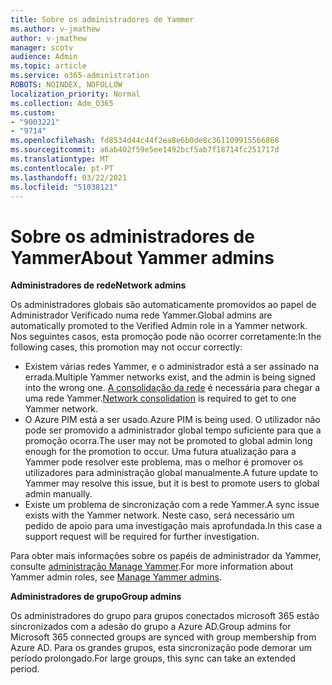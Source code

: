 ```yaml
---
title: Sobre os administradores de Yammer
ms.author: v-jmathew
author: v-jmathew
manager: scotv
audience: Admin
ms.topic: article
ms.service: o365-administration
ROBOTS: NOINDEX, NOFOLLOW
localization_priority: Normal
ms.collection: Adm_O365
ms.custom:
- "9003221"
- "9714"
ms.openlocfilehash: fd8534d44c44f2ea8e6b0de8c361109915566868
ms.sourcegitcommit: a6ab402f59e5ee1492bcf5ab7f18714fc251717d
ms.translationtype: MT
ms.contentlocale: pt-PT
ms.lasthandoff: 03/22/2021
ms.locfileid: "51038121"
---
```

# <a name="about-yammer-admins"></a><span data-ttu-id="542c3-102">Sobre os administradores de Yammer</span><span class="sxs-lookup"><span data-stu-id="542c3-102">About Yammer admins</span></span>

<span data-ttu-id="542c3-103">**Administradores de rede**</span><span class="sxs-lookup"><span data-stu-id="542c3-103">**Network admins**</span></span>

<span data-ttu-id="542c3-104">Os administradores globais são automaticamente promovidos ao papel de Administrador Verificado numa rede Yammer.</span><span class="sxs-lookup"><span data-stu-id="542c3-104">Global admins are automatically promoted to the Verified Admin role in a Yammer network.</span></span> <span data-ttu-id="542c3-105">Nos seguintes casos, esta promoção pode não ocorrer corretamente:</span><span class="sxs-lookup"><span data-stu-id="542c3-105">In the following cases, this promotion may not occur correctly:</span></span>

- <span data-ttu-id="542c3-106">Existem várias redes Yammer, e o administrador está a ser assinado na errada.</span><span class="sxs-lookup"><span data-stu-id="542c3-106">Multiple Yammer networks exist, and the admin is being signed into the wrong one.</span></span> <span data-ttu-id="542c3-107">[A consolidação da rede](https://docs.microsoft.com/yammer/configure-your-yammer-network/consolidate-multiple-yammer-networks) é necessária para chegar a uma rede Yammer.</span><span class="sxs-lookup"><span data-stu-id="542c3-107">[Network consolidation](https://docs.microsoft.com/yammer/configure-your-yammer-network/consolidate-multiple-yammer-networks) is required to get to one Yammer network.</span></span>
- <span data-ttu-id="542c3-108">O Azure PIM está a ser usado.</span><span class="sxs-lookup"><span data-stu-id="542c3-108">Azure PIM is being used.</span></span> <span data-ttu-id="542c3-109">O utilizador não pode ser promovido a administrador global tempo suficiente para que a promoção ocorra.</span><span class="sxs-lookup"><span data-stu-id="542c3-109">The user may not be promoted to global admin long enough for the promotion to occur.</span></span> <span data-ttu-id="542c3-110">Uma futura atualização para a Yammer pode resolver este problema, mas o melhor é promover os utilizadores para administração global manualmente.</span><span class="sxs-lookup"><span data-stu-id="542c3-110">A future update to Yammer may resolve this issue, but it is best to promote users to global admin manually.</span></span>
- <span data-ttu-id="542c3-111">Existe um problema de sincronização com a rede Yammer.</span><span class="sxs-lookup"><span data-stu-id="542c3-111">A sync issue exists with the Yammer network.</span></span> <span data-ttu-id="542c3-112">Neste caso, será necessário um pedido de apoio para uma investigação mais aprofundada.</span><span class="sxs-lookup"><span data-stu-id="542c3-112">In this case a support request will be required for further investigation.</span></span>

<span data-ttu-id="542c3-113">Para obter mais informações sobre os papéis de administrador da Yammer, consulte [administração Manage Yammer](https://docs.microsoft.com/yammer/manage-yammer-users/manage-yammer-admins).</span><span class="sxs-lookup"><span data-stu-id="542c3-113">For more information about Yammer admin roles, see [Manage Yammer admins](https://docs.microsoft.com/yammer/manage-yammer-users/manage-yammer-admins).</span></span>

<span data-ttu-id="542c3-114">**Administradores de grupo**</span><span class="sxs-lookup"><span data-stu-id="542c3-114">**Group admins**</span></span>

<span data-ttu-id="542c3-115">Os administradores do grupo para grupos conectados microsoft 365 estão sincronizados com a adesão do grupo a Azure AD.</span><span class="sxs-lookup"><span data-stu-id="542c3-115">Group admins for Microsoft 365 connected groups are synced with group membership from Azure AD.</span></span> <span data-ttu-id="542c3-116">Para os grandes grupos, esta sincronização pode demorar um período prolongado.</span><span class="sxs-lookup"><span data-stu-id="542c3-116">For large groups, this sync can take an extended period.</span></span>
